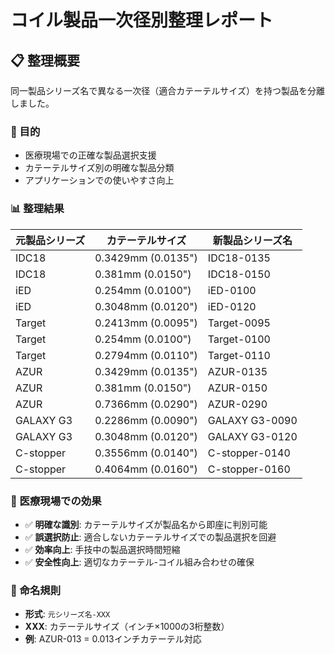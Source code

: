 # コイル製品一次径別整理レポート
## 📋 整理概要
同一製品シリーズ名で異なる一次径（適合カテーテルサイズ）を持つ製品を分離しました。
### 🎯 目的
- 医療現場での正確な製品選択支援
- カテーテルサイズ別の明確な製品分類
- アプリケーションでの使いやすさ向上

### 📊 整理結果
| 元製品シリーズ | カテーテルサイズ | 新製品シリーズ名 |
|---------------|-----------------|------------------|
| IDC18 | 0.3429mm (0.0135") | IDC18-0135 |
| IDC18 | 0.381mm (0.0150") | IDC18-0150 |
| iED | 0.254mm (0.0100") | iED-0100 |
| iED | 0.3048mm (0.0120") | iED-0120 |
| Target | 0.2413mm (0.0095") | Target-0095 |
| Target | 0.254mm (0.0100") | Target-0100 |
| Target | 0.2794mm (0.0110") | Target-0110 |
| AZUR | 0.3429mm (0.0135") | AZUR-0135 |
| AZUR | 0.381mm (0.0150") | AZUR-0150 |
| AZUR | 0.7366mm (0.0290") | AZUR-0290 |
| GALAXY G3 | 0.2286mm (0.0090") | GALAXY G3-0090 |
| GALAXY G3 | 0.3048mm (0.0120") | GALAXY G3-0120 |
| C-stopper | 0.3556mm (0.0140") | C-stopper-0140 |
| C-stopper | 0.4064mm (0.0160") | C-stopper-0160 |

### 🏥 医療現場での効果
- ✅ **明確な識別**: カテーテルサイズが製品名から即座に判別可能
- ✅ **誤選択防止**: 適合しないカテーテルサイズでの製品選択を回避
- ✅ **効率向上**: 手技中の製品選択時間短縮
- ✅ **安全性向上**: 適切なカテーテル-コイル組み合わせの確保

### 📝 命名規則
- **形式**: `元シリーズ名-XXX`
- **XXX**: カテーテルサイズ（インチ×1000の3桁整数）
- **例**: AZUR-013 = 0.013インチカテーテル対応

